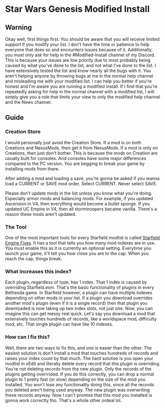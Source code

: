 # Star Wars Genesis Modified Install

## Warning
Okay well, first things first. You should be aware that you will receive limited support if you modify your list. I don't have the time or patience to help everyone that does so and encounters issues because of it. Additionally, you must only ask for help in the #Modified-Install channel of my Discord. This is because your issues are low priority due to most probably being caused by what you've done to the list, and not what I've done to the list. I have extensively tested the list and know nearly all the bugs with it. You aren't helping anyone by throwing bugs at me in the normal help channel and misleading me with your modified list. I can help you better if you're honest and I'm aware you are running a modified install. If I find that you're repeatedly asking for help in the normal channel with a modified list, I will simply give you a role that limits your view to only the modified help channel and the News channel.


## Guide
### Creation Store
I would personally just avoid the Creation Store. If a mod is on both Creations and NexusMods, then get it from NexusMods. If a mod is only on Creations, then just don't bother. This is because the mods on Creation are usually built for consoles. And consoles have some major differences compared to the PC version. You are begging to break your game by installing mods from there. 

After adding a mod and loading a save, you're gonna be asked if you wanna load a CURRENT or SAVE mod order. Select CURRENT. Never select SAVE. 

Please don't update mods in the list unless you know what you're doing. Especially armor mods and balancing mods. For example, if you updated Ascension in V4, then everything would become a bullet sponge. If you updated UC Empire in V4, then all stormtroopers became vanilla. There's a reason these mods aren't updated.

### The Tool
One of the most important tools for every Starfield modlist is called [Starfield Engine Fixes](https://www.nexusmods.com/starfield/mods/10457?tab=files). It has a tool that tells you how many mod indexes are in use. You must enable this as it is currently an optional setting. Everytime you launch your game, it'll tell you how close you are to the cap. When you reach the cap, things break.

### What increases this index?
Each plugin, regardless of type, has 1 index. That 1 index is caused by overriding Starfield.esm. That's the basic functionality of plugins in every Bethesda game. In Starfield however, a plugin can have multiple indexes depending on other mods in your list. If a plugin you download overrides another mod's plugin (even if it is a single record) then that plugin you downloaded is now taking up two index slots, not just one. Now, you can imagine this can get messy real quick. Let's say you download a mod that extensively touches hundreds of records, like a worldspace mod, difficulty mod, etc. That single plugin can have like 10 indexes.

### How can I fix this?
Well, there are two ways to fix this, and one is easier than the other. The easiest solution is don't install a mod that touches hundreds of records and raises your index count by that much. The hard solution is you open your modlist in xEdit and literally delete every record that this plugin is overriding. You're not deleting records from the new plugin. Only the records of the plugins getting overrrided. If you do this correctly, you can drop a normal plugin to 1 pretty fast (or slow) depending on the size of the mod you installed. You won't lose any functionality doing this, since all the records you deleted aren't being used anyway. The new plugin was overwriting these records anyway. Now I can't promise that this mod you installed is gonna work correctly tho. That's a whole other ordeal lol.
